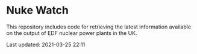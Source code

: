 # Nuke Watch

This repository includes code for retrieving the latest information available on the output of EDF nuclear power plants in the UK.

Last updated: 2021-03-25 22:11